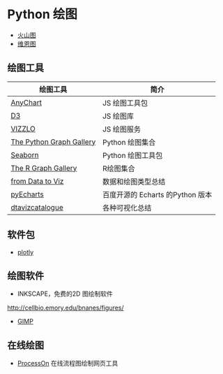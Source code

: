 # Python 绘图

- [火山图](plots/volcano_plot.md)
- [维恩图](plots/venn.md)

## 绘图工具

| 绘图工具                                                      | 简介                             |
| ------------------------------------------------------------- | -------------------------------- |
| [AnyChart](https://www.anychart.com/)                         | JS 绘图工具包                    |
| [D3](https://d3js.org/)                                       | JS 绘图库                        |
| [VIZZLO](https://vizzlo.com)                                  | JS 绘图服务                      |
| [The Python Graph Gallery](https://python-graph-gallery.com/) | Python 绘图集合                  |
| [Seaborn](http://seaborn.pydata.org/index.html)               | Python 绘图工具包                |
| [The R Graph Gallery](https://www.r-graph-gallery.com)        | R绘图集合                        |
| [from Data to Viz](https://www.data-to-viz.com/)              | 数据和绘图类型总结               |
| [pyEcharts](https://pyecharts.org/#/zh-cn/intro)              | 百度开源的 Echarts 的Python 版本 |
| [dtavizcatalogue](https://datavizcatalogue.com/ZH/)           | 各种可视化总结                   |

## 软件包

- [plotly](plotly/0_plotly_toc.md)

## 绘图软件

- INKSCAPE，免费的2D 图绘制软件

http://cellbio.emory.edu/bnanes/figures/

- [GIMP](https://www.gimp.org/)

## 在线绘图

- [ProcessOn](https://www.processon.com) 在线流程图绘制网页工具
